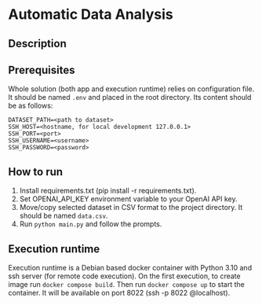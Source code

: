 # Automatic Data Analysis

## Description

## Prerequisites

Whole solution (both app and execution runtime) relies on configuration file. It should be named `.env` and placed in the root directory. Its content should be as follows:

```
DATASET_PATH=<path to dataset>
SSH_HOST=<hostname, for local development 127.0.0.1>
SSH_PORT=<port>
SSH_USERNAME=<username>
SSH_PASSWORD=<password>
```

## How to run

1. Install requirements.txt (pip install -r requirements.txt).
2. Set OPENAI_API_KEY environment variable to your OpenAI API key.
3. Move/copy selected dataset in CSV format to the project directory. It should be named `data.csv`.
4. Run `python main.py` and follow the prompts.

## Execution runtime

Execution runtime is a Debian based docker container with Python 3.10 and ssh server (for remote code execution).
On the first execution, to create image run `docker compose build`.
Then run `docker compose up` to start the container. It will be available on port 8022 (ssh -p 8022 <username>@localhost).
